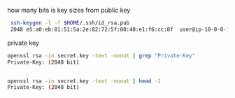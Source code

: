 

how many bits is key sizes from public key
```bash
 ssh-keygen -l -f $HOME/.ssh/id_rsa.pub
 2048 e5:a0:eb:81:51:5a:2e:82:72:5f:00:40:e1:f6:cc:8f  user@ip-10-0-0-180 (RSA)
 ```

private key
```bash
openssl rsa -in secret.key -text -noout | grep "Private-Key"
Private-Key: (2048 bit)


openssl rsa -in secret.key -text -noout | head -1
Private-Key: (2048 bit)
```
